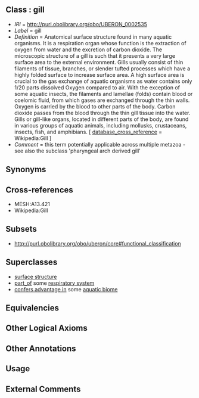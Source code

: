 
## Class : gill

 * *IRI* = http://purl.obolibrary.org/obo/UBERON_0002535
 * *Label* = gill
 * *Definition* = Anatomical surface structure found in many aquatic organisms. It is a respiration organ whose function is the extraction of oxygen from water and the excretion of carbon dioxide. The microscopic structure of a gill is such that it presents a very large surface area to the external environment. Gills usually consist of thin filaments of tissue, branches, or slender tufted processes which have a highly folded surface to increase surface area. A high surface area is crucial to the gas exchange of aquatic organisms as water contains only 1/20 parts dissolved Oxygen compared to air. With the exception of some aquatic insects, the filaments and lamellae (folds) contain blood or coelomic fluid, from which gases are exchanged through the thin walls. Oxygen is carried by the blood to other parts of the body. Carbon dioxide passes from the blood through the thin gill tissue into the water. Gills or gill-like organs, located in different parts of the body, are found in various groups of aquatic animals, including mollusks, crustaceans, insects, fish, and amphibians. [ [database_cross_reference](../../ef/oboInOwl#hasDbXref.md) = Wikipedia:Gill ]
 * *Comment* = this term potentially applicable across multiple metazoa - see also the subclass 'pharyngeal arch derived gill'

## Synonyms


## Cross-references

 * MESH:A13.421
 * Wikipedia:Gill

## Subsets

 * http://purl.obolibrary.org/obo/uberon/core#functional_classification

## Superclasses

 * [surface structure](../../UBERON/02/UBERON_0003102.md)
 * [part_of](../../BFO/50/BFO_0000050.md) some [respiratory system](../../UBERON/04/UBERON_0001004.md)
 * [confers advantage in](../../RO/22/RO_0002322.md) some [aquatic biome](../../ENVO/30/ENVO_00002030.md)

## Equivalencies


## Other Logical Axioms


## Other Annotations


## Usage


## External Comments

